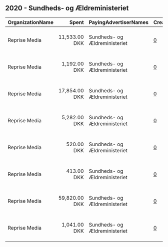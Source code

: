 ## 2020 - Sundheds- og Ældreministeriet 
|OrganizationName|Spent|PayingAdvertiserNames|CreativeUrls|Impressions|Genders|AgeBrackets|CountryCodes|BillingAddresses|CandidateBallotInformation|
|:---|---:|:---|:---|---:|:---|:---|:---|:---|:---|
|Reprise Media|11,533.00 DKK|Sundheds- og Ældreministeriet|[0](https://www.snap.com/political-ads/asset/072c3b7faba0f3043af4039731e344f653eb8b786ea87b722d8ea8f9f7be4a61?mediaType=jpg)|732,653||25+|denmark|"Skt. Petri Passage 52 ,København K,1165,DK"||
|Reprise Media|1,192.00 DKK|Sundheds- og Ældreministeriet|[0](https://www.snap.com/political-ads/asset/da2003548762a60099c2cdbde2b5f7cf2d2435ba33efa6d54ac91c962085e3a7?mediaType=jpg)|46,180||25+|denmark|"Skt. Petri Passage 52 ,København K,1165,DK"||
|Reprise Media|17,854.00 DKK|Sundheds- og Ældreministeriet|[0](https://www.snap.com/political-ads/asset/5218e6cae5abce2e5c6dfa15912780ae00d546ba3a6b8becc73fc00c9dab9d0f?mediaType=jpg)|1,246,260||16-24|denmark|"Skt. Petri Passage 52 ,København K,1165,DK"||
|Reprise Media|5,282.00 DKK|Sundheds- og Ældreministeriet|[0](https://www.snap.com/political-ads/asset/9abe818d060faa2f13c36134ae82283c7abc5b8daa6b71a2681c2ad40aba71f9?mediaType=jpg)|265,181||25+|denmark|"Skt. Petri Passage 52 ,København K,1165,DK"||
|Reprise Media|520.00 DKK|Sundheds- og Ældreministeriet|[0](https://www.snap.com/political-ads/asset/5218e6cae5abce2e5c6dfa15912780ae00d546ba3a6b8becc73fc00c9dab9d0f?mediaType=jpg)|21,617||25+|denmark|"Skt. Petri Passage 52 ,København K,1165,DK"||
|Reprise Media|413.00 DKK|Sundheds- og Ældreministeriet|[0](https://www.snap.com/political-ads/asset/5218e6cae5abce2e5c6dfa15912780ae00d546ba3a6b8becc73fc00c9dab9d0f?mediaType=jpg)|25,372||25+|denmark|"Skt. Petri Passage 52 ,København K,1165,DK"||
|Reprise Media|59,820.00 DKK|Sundheds- og Ældreministeriet|[0](https://www.snap.com/political-ads/asset/5218e6cae5abce2e5c6dfa15912780ae00d546ba3a6b8becc73fc00c9dab9d0f?mediaType=jpg)|5,125,781||16-24|denmark|"Skt. Petri Passage 52 ,København K,1165,DK"||
|Reprise Media|1,041.00 DKK|Sundheds- og Ældreministeriet|[0](https://www.snap.com/political-ads/asset/78cb99864b14891e7622d1d12fb4f4078ae52eeff38e3a65c1c313af0ae83d13?mediaType=jpg)|60,884||25+|denmark|"Skt. Petri Passage 52 ,København K,1165,DK"||
